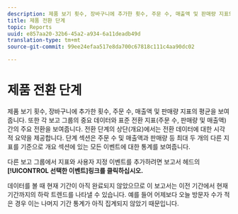 ```yaml
---
description: 제품 보기 횟수, 장바구니에 추가한 횟수, 주문 수, 매출액 및 판매량 지표의 평균을 보여줍니다. 또한 각 보고 그룹의 중요 데이터와 표준 전환 지표(주문 수, 판매량 및 매출액) 간의 주요 전환을 보여줍니다. 전환 단계의 상단(개요)에서는 전환 데이터에 대한 시각적 요약을 제공합니다. 단계 섹션은 주문 수 및 매출액과 판매량 등 최대 두 개의 다른 지표를 기준으로 개요 섹션에 있는 모든 이벤트에 대한 통계를 보여줍니다.
title: 제품 전환 단계
topic: Reports
uuid: e857aa20-32b6-45a2-a934-6a11deadb49d
translation-type: tm+mt
source-git-commit: 99ee24efaa517e8da700c67818c111c4aa90dc02

---
```



# 제품 전환 단계

제품 보기 횟수, 장바구니에 추가한 횟수, 주문 수, 매출액 및 판매량 지표의 평균을 보여줍니다. 또한 각 보고 그룹의 중요 데이터와 표준 전환 지표(주문 수, 판매량 및 매출액) 간의 주요 전환을 보여줍니다. 전환 단계의 상단(개요)에서는 전환 데이터에 대한 시각적 요약을 제공합니다. 단계 섹션은 주문 수 및 매출액과 판매량 등 최대 두 개의 다른 지표를 기준으로 개요 섹션에 있는 모든 이벤트에 대한 통계를 보여줍니다.

다른 보고 그룹에서 지표와 사용자 지정 이벤트를 추가하려면 보고서 헤드의 **[!UICONTROL 선택한 이벤트]링크를 클릭하십시오.**

데이터를 볼 때 현재 기간이 아직 완료되지 않았으므로 이 보고서는 이전 기간에서 현재 기간까지의 하락 트렌드를 나타낼 수 있습니다. 예를 들어 어제보다 오늘 방문자 수가 적은 경우 이는 나머지 기간 통계가 아직 집계되지 않았기 때문입니다.
